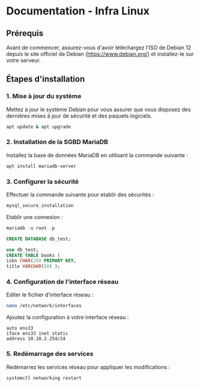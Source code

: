 
# Documentation - Infra Linux

## Prérequis

Avant de commencer, assurez-vous d'avoir téléchargez l'ISO de Debian 12 depuis le site officiel de Debian (https://www.debian.org/) et installez-le sur votre serveur.

## Étapes d'installation

### 1. Mise à jour du système
Mettez à jour le système Debian pour vous assurer que vous disposez des dernières mises à jour de sécurité et des paquets logiciels.
```bash
apt update & apt upgrade
```

### 2. Installation de la SGBD MariaDB
Installez la base de données MariaDB en utilisant la commande suivante :
```bash
apt install mariadb-server
```

### 3. Configurer la sécurité
Effectuer la commande suivante pour etablir des sécurités :
```bash
mysql_secure_installation
```
Etablir une connexion :
```sql
mariadb -u root -p

CREATE DATABASE db_test;

use db_test;
CREATE TABLE books (
isbn CHAR(20) PRIMARY KEY, 
title VARCHAR(50) );
```

### 4. Configuration de l'interface réseau
Editer le fichier d'interface réseau :
```bash
nano /etc/network/interfaces
```
Ajoutez la configuration à votre interface réseau :
```plaintext
auto ens33
iface ens33 inet static
address 10.10.2.254/24
```

### 5. Redémarrage des services
Redémarrez les services réseau pour appliquer les modifications :
```bash
systemctl networking restart
```




